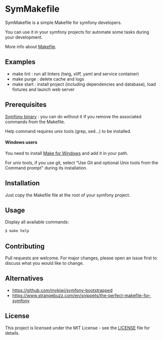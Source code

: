 # SymMakefile
SymMakefile is a simple Makefile for symfony developers.

You can use it in your symfony projects for automate some tasks during your development.

More info about [Makefile](https://en.wikipedia.org/wiki/Makefile).

## Examples
- make lint : run all linters (twig, xliff, yaml and service container)
- make purge : delete cache and logs
- make start : install project (including dependencies and database), load fixtures and launch web server

## Prerequisites
[Symfony binary](https://github.com/symfony/cli) : you can do without it if you remove the associated commands from the Makefile.

Help command requires unix tools (grep, sed...) to be installed.

#### Windows users
You need to install [Make for Windows](http://gnuwin32.sourceforge.net/packages/make.htm) and add it in your path.

For unix tools, if you use git, select "Use Git and optional Unix tools from the Command prompt" during its installation.

## Installation
Just copy the Makefile file at the root of your symfony project.

## Usage
Display all available commands:
```sh
$ make help
```

## Contributing
Pull requests are welcome. For major changes, please open an issue first to discuss what you would like to change.

## Alternatives
- https://github.com/mykiwi/symfony-bootstrapped
- https://www.strangebuzz.com/en/snippets/the-perfect-makefile-for-symfony

## License
This project is licensed under the MIT License - see the [LICENSE](LICENSE) file for details.
